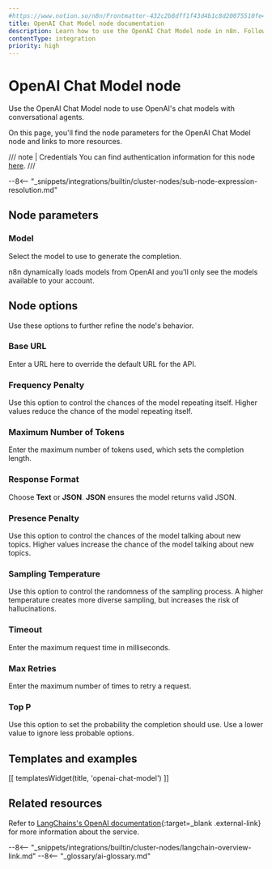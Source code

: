 ```yaml
---
#https://www.notion.so/n8n/Frontmatter-432c2b8dff1f43d4b1c8d20075510fe4
title: OpenAI Chat Model node documentation
description: Learn how to use the OpenAI Chat Model node in n8n. Follow technical documentation to integrate OpenAI Chat Model node into your workflows.
contentType: integration
priority: high
---
```


# OpenAI Chat Model node

Use the OpenAI Chat Model node to use OpenAI's chat models with conversational agents.

On this page, you'll find the node parameters for the OpenAI Chat Model node and links to more resources.

/// note | Credentials
You can find authentication information for this node [here](/integrations/builtin/credentials/openai/).
///

--8<-- "_snippets/integrations/builtin/cluster-nodes/sub-node-expression-resolution.md"

## Node parameters

### Model

Select the model to use to generate the completion.

n8n dynamically loads models from OpenAI and you'll only see the models available to your account.

## Node options

Use these options to further refine the node's behavior.

### Base URL

Enter a URL here to override the default URL for the API.

### Frequency Penalty

Use this option to control the chances of the model repeating itself. Higher values reduce the chance of the model repeating itself.

### Maximum Number of Tokens

Enter the maximum number of tokens used, which sets the completion length.

### Response Format

Choose **Text** or **JSON**. **JSON** ensures the model returns valid JSON.

### Presence Penalty

Use this option to control the chances of the model talking about new topics. Higher values increase the chance of the model talking about new topics.

### Sampling Temperature

Use this option to control the randomness of the sampling process. A higher temperature creates more diverse sampling, but increases the risk of hallucinations.

### Timeout

Enter the maximum request time in milliseconds.

### Max Retries

Enter the maximum number of times to retry a request.

### Top P

Use this option to set the probability the completion should use. Use a lower value to ignore less probable options. 

## Templates and examples

<!-- see https://www.notion.so/n8n/Pull-in-templates-for-the-integrations-pages-37c716837b804d30a33b47475f6e3780 -->
[[ templatesWidget(title, 'openai-chat-model') ]]

## Related resources

Refer to [LangChains's OpenAI documentation](https://js.langchain.com/docs/modules/model_io/models/chat/integrations/openai){:target=_blank .external-link} for more information about the service.

--8<-- "_snippets/integrations/builtin/cluster-nodes/langchain-overview-link.md"
--8<-- "_glossary/ai-glossary.md"

